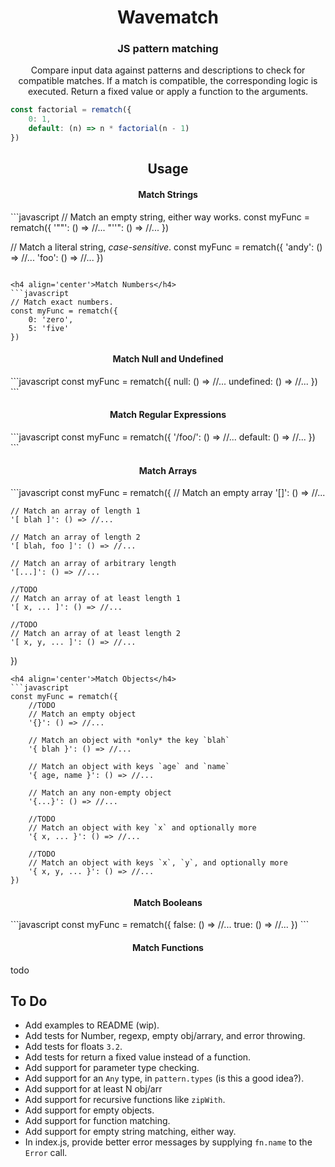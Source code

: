 <h1 align='center'>Wavematch</h1>
<h3 align='center'><strong>JS pattern matching</strong></h3>

<p align='center'>
Compare input data against patterns and descriptions to check for compatible matches.
If a match is compatible, the corresponding logic is executed. Return a fixed value
or apply a function to the arguments.
</p>

```JavaScript
const factorial = rematch({
    0: 1,
    default: (n) => n * factorial(n - 1)
})
```

<h2 align='center'>Usage</h2>

<h4 align='center'>Match Strings</h4>
```javascript
// Match an empty string, either way works.
const myFunc = rematch({
    '""': () => //...
    "''": () => //...
})

// Match a literal string, _case-sensitive_.
const myFunc = rematch({
    'andy': () => //...
    'foo': () => //...
})
```

<h4 align='center'>Match Numbers</h4>
```javascript
// Match exact numbers.
const myFunc = rematch({
    0: 'zero',
    5: 'five'
})
```

<h4 align='center'>Match Null and Undefined</h4>
```javascript
const myFunc = rematch({
    null: () => //...
    undefined: () => //...
})
```

<h4 align='center'>Match Regular Expressions</h4>
```javascript
const myFunc = rematch({
    '/foo/': () => //...
    default: () => //...
})
```

<h4 align='center'>Match Arrays</h4>
```javascript
const myFunc = rematch({
    // Match an empty array
    '[]': () => //...

    // Match an array of length 1
    '[ blah ]': () => //...

    // Match an array of length 2
    '[ blah, foo ]': () => //...

    // Match an array of arbitrary length
    '[...]': () => //...

    //TODO
    // Match an array of at least length 1
    '[ x, ... ]': () => //...

    //TODO
    // Match an array of at least length 2
    '[ x, y, ... ]': () => //...
})
```
<h4 align='center'>Match Objects</h4>
```javascript
const myFunc = rematch({
    //TODO
    // Match an empty object
    '{}': () => //...

    // Match an object with *only* the key `blah`
    '{ blah }': () => //...

    // Match an object with keys `age` and `name`
    '{ age, name }': () => //...

    // Match an any non-empty object
    '{...}': () => //...

    //TODO
    // Match an object with key `x` and optionally more
    '{ x, ... }': () => //...

    //TODO
    // Match an object with keys `x`, `y`, and optionally more
    '{ x, y, ... }': () => //...
})
```

<h4 align='center'>Match Booleans</h4>
```javascript
const myFunc = rematch({
    false: () => //...
    true: () => //...
})
```

<h4 align='center'>Match Functions</h4>
todo

## To Do

- Add examples to README (wip).
- Add tests for Number, regexp, empty obj/arrary, and error throwing.
- Add tests for floats `3.2`.
- Add tests for return a fixed value instead of a function.
- Add support for parameter type checking.
- Add support for an `Any` type, in `pattern.types` (is this a good idea?).
- Add support for at least N obj/arr
- Add support for recursive functions like `zipWith`.
- Add support for empty objects.
- Add support for function matching.
- Add support for empty string matching, either way.
- In index.js, provide better error messages by supplying `fn.name` to the `Error` call.

